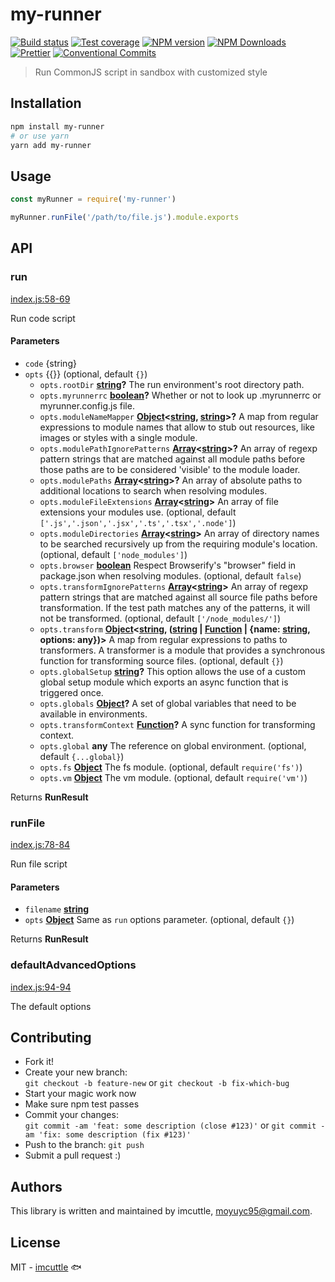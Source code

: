 # my-runner

[![Build status](https://img.shields.io/travis/imcuttle/my-runner/master.svg?style=flat-square)](https://travis-ci.org/imcuttle/my-runner)
[![Test coverage](https://img.shields.io/codecov/c/github/imcuttle/my-runner.svg?style=flat-square)](https://codecov.io/github/imcuttle/my-runner?branch=master)
[![NPM version](https://img.shields.io/npm/v/my-runner.svg?style=flat-square)](https://www.npmjs.com/package/my-runner)
[![NPM Downloads](https://img.shields.io/npm/dm/my-runner.svg?style=flat-square&maxAge=43200)](https://www.npmjs.com/package/my-runner)
[![Prettier](https://img.shields.io/badge/code_style-prettier-ff69b4.svg?style=flat-square)](https://prettier.io/)
[![Conventional Commits](https://img.shields.io/badge/Conventional%20Commits-1.0.0-yellow.svg?style=flat-square)](https://conventionalcommits.org)

> Run CommonJS script in sandbox with customized style

## Installation

```bash
npm install my-runner
# or use yarn
yarn add my-runner
```

## Usage

```javascript
const myRunner = require('my-runner')

myRunner.runFile('/path/to/file.js').module.exports
```

## API

<!-- Generated by documentation.js. Update this documentation by updating the source code. -->

### run

[index.js:58-69](https://github.com/imcuttle/my-runner/blob/c3500613ebebfad0d7ee047e585469efceac134c/index.js#L58-L69 'Source code on GitHub')

Run code script

#### Parameters

- `code` {string}
- `opts` {{}} (optional, default `{}`)
  - `opts.rootDir` **[string](https://developer.mozilla.org/docs/Web/JavaScript/Reference/Global_Objects/String)?** The run environment's root directory path.
  - `opts.myrunnerrc` **[boolean](https://developer.mozilla.org/docs/Web/JavaScript/Reference/Global_Objects/Boolean)?** Whether or not to look up .myrunnerrc or myrunner.config.js file.
  - `opts.moduleNameMapper` **[Object](https://developer.mozilla.org/docs/Web/JavaScript/Reference/Global_Objects/Object)&lt;[string](https://developer.mozilla.org/docs/Web/JavaScript/Reference/Global_Objects/String), [string](https://developer.mozilla.org/docs/Web/JavaScript/Reference/Global_Objects/String)>?** A map from regular expressions to module names that allow to stub out resources, like images or styles with a single module.
  - `opts.modulePathIgnorePatterns` **[Array](https://developer.mozilla.org/docs/Web/JavaScript/Reference/Global_Objects/Array)&lt;[string](https://developer.mozilla.org/docs/Web/JavaScript/Reference/Global_Objects/String)>?** An array of regexp pattern strings that are matched against all module paths before those paths are to be considered 'visible' to the module loader.
  - `opts.modulePaths` **[Array](https://developer.mozilla.org/docs/Web/JavaScript/Reference/Global_Objects/Array)&lt;[string](https://developer.mozilla.org/docs/Web/JavaScript/Reference/Global_Objects/String)>?** An array of absolute paths to additional locations to search when resolving modules.
  - `opts.moduleFileExtensions` **[Array](https://developer.mozilla.org/docs/Web/JavaScript/Reference/Global_Objects/Array)&lt;[string](https://developer.mozilla.org/docs/Web/JavaScript/Reference/Global_Objects/String)>** An array of file extensions your modules use. (optional, default `['.js','.json','.jsx','.ts','.tsx','.node']`)
  - `opts.moduleDirectories` **[Array](https://developer.mozilla.org/docs/Web/JavaScript/Reference/Global_Objects/Array)&lt;[string](https://developer.mozilla.org/docs/Web/JavaScript/Reference/Global_Objects/String)>** An array of directory names to be searched recursively up from the requiring module's location. (optional, default `['node_modules']`)
  - `opts.browser` **[boolean](https://developer.mozilla.org/docs/Web/JavaScript/Reference/Global_Objects/Boolean)** Respect Browserify's "browser" field in package.json when resolving modules. (optional, default `false`)
  - `opts.transformIgnorePatterns` **[Array](https://developer.mozilla.org/docs/Web/JavaScript/Reference/Global_Objects/Array)&lt;[string](https://developer.mozilla.org/docs/Web/JavaScript/Reference/Global_Objects/String)>** An array of regexp pattern strings that are matched against all source file paths before transformation. If the test path matches any of the patterns, it will not be transformed. (optional, default `['/node_modules/']`)
  - `opts.transform` **[Object](https://developer.mozilla.org/docs/Web/JavaScript/Reference/Global_Objects/Object)&lt;[string](https://developer.mozilla.org/docs/Web/JavaScript/Reference/Global_Objects/String), ([string](https://developer.mozilla.org/docs/Web/JavaScript/Reference/Global_Objects/String) \| [Function](https://developer.mozilla.org/docs/Web/JavaScript/Reference/Statements/function) | {name: [string](https://developer.mozilla.org/docs/Web/JavaScript/Reference/Global_Objects/String), options: any})>** A map from regular expressions to paths to transformers. A transformer is a module that provides a synchronous function for transforming source files. (optional, default `{}`)
  - `opts.globalSetup` **[string](https://developer.mozilla.org/docs/Web/JavaScript/Reference/Global_Objects/String)?** This option allows the use of a custom global setup module which exports an async function that is triggered once.
  - `opts.globals` **[Object](https://developer.mozilla.org/docs/Web/JavaScript/Reference/Global_Objects/Object)?** A set of global variables that need to be available in environments.
  - `opts.transformContext` **[Function](https://developer.mozilla.org/docs/Web/JavaScript/Reference/Statements/function)?** A sync function for transforming context.
  - `opts.global` **any** The reference on global environment. (optional, default `{...global}`)
  - `opts.fs` **[Object](https://developer.mozilla.org/docs/Web/JavaScript/Reference/Global_Objects/Object)** The fs module. (optional, default `require('fs')`)
  - `opts.vm` **[Object](https://developer.mozilla.org/docs/Web/JavaScript/Reference/Global_Objects/Object)** The vm module. (optional, default `require('vm')`)

Returns **RunResult**

### runFile

[index.js:78-84](https://github.com/imcuttle/my-runner/blob/c3500613ebebfad0d7ee047e585469efceac134c/index.js#L78-L84 'Source code on GitHub')

Run file script

#### Parameters

- `filename` **[string](https://developer.mozilla.org/docs/Web/JavaScript/Reference/Global_Objects/String)**
- `opts` **[Object](https://developer.mozilla.org/docs/Web/JavaScript/Reference/Global_Objects/Object)** Same as `run` options parameter. (optional, default `{}`)

Returns **RunResult**

### defaultAdvancedOptions

[index.js:94-94](https://github.com/imcuttle/my-runner/blob/c3500613ebebfad0d7ee047e585469efceac134c/index.js#L94-L94 'Source code on GitHub')

The default options

## Contributing

- Fork it!
- Create your new branch:  
  `git checkout -b feature-new` or `git checkout -b fix-which-bug`
- Start your magic work now
- Make sure npm test passes
- Commit your changes:  
  `git commit -am 'feat: some description (close #123)'` or `git commit -am 'fix: some description (fix #123)'`
- Push to the branch: `git push`
- Submit a pull request :)

## Authors

This library is written and maintained by imcuttle, <a href="mailto:moyuyc95@gmail.com">moyuyc95@gmail.com</a>.

## License

MIT - [imcuttle](https://github.com/imcuttle) 🐟
